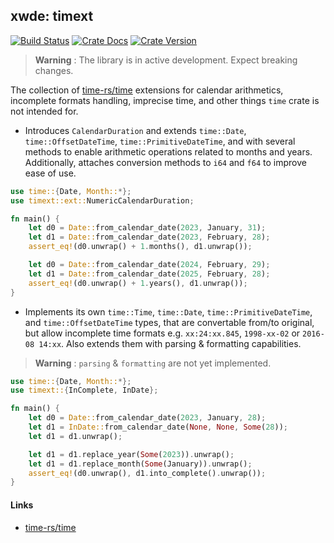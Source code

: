 ## xwde: timext

[![Build Status][action-badge]][action-url]
[![Crate Docs][docs-badge]][docs-url]
[![Crate Version][crates-badge]][crates-url]

[action-badge]: https://img.shields.io/github/actions/workflow/status/xwde/timext/build.yaml?branch=main&label=build&logo=github&style=for-the-badge
[action-url]: https://github.com/xwde/timext/actions/workflows/build.yaml
[crates-badge]: https://img.shields.io/crates/v/timext.svg?logo=rust&style=for-the-badge
[crates-url]: https://crates.io/crates/timext
[docs-badge]: https://img.shields.io/docsrs/timext?logo=Docs.rs&style=for-the-badge
[docs-url]: http://docs.rs/timext

> **Warning** : The library is in active development. Expect breaking changes.

The collection of [time-rs/time](https://github.com/time-rs/time/) extensions
for calendar arithmetics, incomplete formats handling, imprecise time, and other
things `time` crate is not intended for.

- Introduces `CalendarDuration` and extends `time::Date`,
  `time::OffsetDateTime`, `time::PrimitiveDateTime`, and with several methods to
  enable arithmetic operations related to months and years. Additionally,
  attaches conversion methods to `i64` and `f64` to improve ease of use.

```rust
use time::{Date, Month::*};
use timext::ext::NumericCalendarDuration;

fn main() {
    let d0 = Date::from_calendar_date(2023, January, 31);
    let d1 = Date::from_calendar_date(2023, February, 28);
    assert_eq!(d0.unwrap() + 1.months(), d1.unwrap());

    let d0 = Date::from_calendar_date(2024, February, 29);
    let d1 = Date::from_calendar_date(2025, February, 28);
    assert_eq!(d0.unwrap() + 1.years(), d1.unwrap());
}
```

- Implements its own `time::Time`, `time::Date`, `time::PrimitiveDateTime`, and
  `time::OffsetDateTime` types, that are convertable from/to original, but allow
  incomplete time formats e.g. `xx:24:xx.845`, `1998-xx-02` or `2016-08 14:xx`.
  Also extends them with parsing & formatting capabilities.

> **Warning** : `parsing` & `formatting` are not yet implemented.

```rust
use time::{Date, Month::*};
use timext::{InComplete, InDate};

fn main() {
    let d0 = Date::from_calendar_date(2023, January, 28);
    let d1 = InDate::from_calendar_date(None, None, Some(28));
    let d1 = d1.unwrap();

    let d1 = d1.replace_year(Some(2023)).unwrap();
    let d1 = d1.replace_month(Some(January)).unwrap();
    assert_eq!(d0.unwrap(), d1.into_complete().unwrap());
}
```

#### Links

- [time-rs/time](https://github.com/time-rs/time/)

